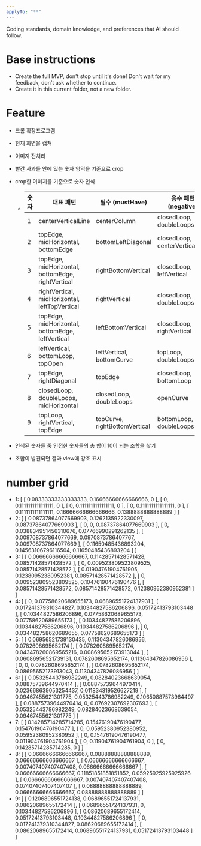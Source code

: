 ```yaml
---
applyTo: "**"
---
```


Coding standards, domain knowledge, and preferences that AI should follow.

# Base instructions

- Create the full MVP, don't stop until it's done! Don't wait for my feedback, don't ask whether to continue.
- Create it in this current folder, not a new folder.

# Feature

- 크롬 확장프로그램
- 현재 화면을 캡쳐
- 이미지 전처리
- 빨간 사과들 안에 있는 숫자 영역을 기준으로 crop
- crop한 이미지를 기준으로 숫자 인식

  - | 숫자 | 대표 패턴                                         | 필수 (mustHave)               | 음수 패턴 (negative)           |
    | ---- | ------------------------------------------------- | ----------------------------- | ------------------------------ |
    | 1    | centerVerticalLine                                | centerColumn                  | closedLoop, doubleLoops        |
    | 2    | topEdge, midHorizontal, bottomEdge                | bottomLeftDiagonal            | closedLoop, centerVerticalLine |
    | 3    | topEdge, midHorizontal, bottomEdge, rightVertical | rightBottomVertical           | closedLoop, leftVertical       |
    | 4    | rightVertical, midHorizontal, leftTopVertical     | rightVertical                 | closedLoop, doubleLoops        |
    | 5    | topEdge, midHorizontal, bottomEdge, leftVertical  | leftBottomVertical            | closedLoop, rightVertical      |
    | 6    | leftVertical, bottomLoop, topOpen                 | leftVertical, bottomCurve     | topLoop, doubleLoops           |
    | 7    | topEdge, rightDiagonal                            | topEdge                       | closedLoop, bottomLoop         |
    | 8    | closedLoop, doubleLoops, midHorizontal            | closedLoop, doubleLoops       | openCurve                      |
    | 9    | topLoop, rightVertical, topEdge                   | topCurve, rightBottomVertical | bottomLoop, doubleLoops        |

- 인식된 숫자들 중 인접한 숫자들의 총 합이 10이 되는 조합을 찾기
- 조합이 발견되면 결과 view에 강조 표시

# number grid

- 1: [
  [
  0.08333333333333333,
  0.16666666666666666,
  0
  ],
  [
  0,
  0.1111111111111111,
  0
  ],
  [
  0,
  0.1111111111111111,
  0
  ],
  [
  0,
  0.1111111111111111,
  0
  ],
  [
  0.1111111111111111,
  0.16666666666666666,
  0.1388888888888889
  ]
  ]
- 2: [
  [
  0.08737864077669903,
  0.1262135922330097,
  0.08737864077669903
  ],
  [
  0,
  0,
  0.08737864077669903
  ],
  [
  0,
  0.038834951456310676,
  0.07766990291262135
  ],
  [
  0.009708737864077669,
  0.0970873786407767,
  0.009708737864077669
  ],
  [
  0.11650485436893204,
  0.14563106796116504,
  0.11650485436893204
  ]
  ]
- 3: [
  [
  0.06666666666666667,
  0.11428571428571428,
  0.08571428571428572
  ],
  [
  0,
  0.009523809523809525,
  0.08571428571428572
  ],
  [
  0.01904761904761905,
  0.12380952380952381,
  0.08571428571428572
  ],
  [
  0,
  0.009523809523809525,
  0.10476190476190476
  ],
  [
  0.08571428571428572,
  0.08571428571428572,
  0.12380952380952381
  ]
  ]
- 4: [
  [
  0,
  0.07758620689655173,
  0.06896551724137931
  ],
  [
  0.017241379310344827,
  0.10344827586206896,
  0.05172413793103448
  ],
  [
  0.10344827586206896,
  0.07758620689655173,
  0.07758620689655173
  ],
  [
  0.10344827586206896,
  0.10344827586206896,
  0.10344827586206896
  ],
  [
  0,
  0.034482758620689655,
  0.07758620689655173
  ]
  ]
- 5: [
  [
  0.06956521739130435,
  0.11304347826086956,
  0.0782608695652174
  ],
  [
  0.0782608695652174,
  0.043478260869565216,
  0.008695652173913044
  ],
  [
  0.06086956521739131,
  0.0782608695652174,
  0.11304347826086956
  ],
  [
  0,
  0,
  0.0782608695652174
  ],
  [
  0.0782608695652174,
  0.08695652173913043,
  0.11304347826086956
  ]
  ]
- 6: [
  [
  0.05325443786982249,
  0.08284023668639054,
  0.08875739644970414
  ],
  [
  0.08875739644970414,
  0.023668639053254437,
  0.011834319526627219
  ],
  [
  0.09467455621301775,
  0.05325443786982249,
  0.10650887573964497
  ],
  [
  0.08875739644970414,
  0,
  0.07692307692307693
  ],
  [
  0.05325443786982249,
  0.08284023668639054,
  0.09467455621301775
  ]
  ]
- 7: [
  [
  0.14285714285714285,
  0.15476190476190477,
  0.15476190476190477
  ],
  [
  0,
  0.05952380952380952,
  0.05952380952380952
  ],
  [
  0,
  0.15476190476190477,
  0.011904761904761904
  ],
  [
  0,
  0.11904761904761904,
  0
  ],
  [
  0,
  0.14285714285714285,
  0
  ]
  ]
- 8: [
  [
  0.06666666666666667,
  0.08888888888888889,
  0.06666666666666667
  ],
  [
  0.06666666666666667,
  0.007407407407407408,
  0.06666666666666667
  ],
  [
  0.06666666666666667,
  0.11851851851851852,
  0.05925925925925926
  ],
  [
  0.06666666666666667,
  0.007407407407407408,
  0.07407407407407407
  ],
  [
  0.08888888888888889,
  0.06666666666666667,
  0.08888888888888889
  ]
  ]
- 9: [
  [
  0.1206896551724138,
  0.06896551724137931,
  0.08620689655172414
  ],
  [
  0.06896551724137931,
  0,
  0.10344827586206896
  ],
  [
  0.08620689655172414,
  0.05172413793103448,
  0.10344827586206896
  ],
  [
  0,
  0.017241379310344827,
  0.08620689655172414
  ],
  [
  0.08620689655172414,
  0.06896551724137931,
  0.05172413793103448
  ]
  ]
